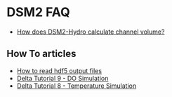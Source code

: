 # DSM2 FAQ

-   [How does DSM2-Hydro calculate channel volume?](How_does_DSM2-Hydro_calculate_channel_volume_)

## How To articles

 - [How to read hdf5 output files](DSM2_-_How_to_read_hdf5_output_files)
 - [Delta Tutorial 9 - DO Simulation](/tutorials/Delta_Tutorial_9_-_DO_Simulation)
 - [Delta Tutorial 8 - Temperature Simulation](/tutorials/Delta_Tutorial_8_-_Temperature_Simulation)